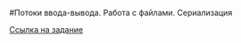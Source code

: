 #Потоки ввода-вывода. Работа с файлами. Сериализация

[Ссылка на задание](https://github.com/netology-code/jd-homeworks/blob/master/files/README.md)